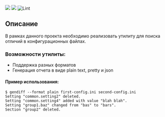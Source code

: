 <a href="https://codeclimate.com/github/Shramkoweb/frontend-project-lvl2/maintainability"><img src="https://api.codeclimate.com/v1/badges/8b6a6d577e7c7699a52f/maintainability" /></a> 
<a href="https://codeclimate.com/github/Shramkoweb/frontend-project-lvl2/test_coverage"><img src="https://api.codeclimate.com/v1/badges/8b6a6d577e7c7699a52f/test_coverage" /></a>
![Lint](https://github.com/Shramkoweb/frontend-project-lvl2/workflows/Lint/badge.svg)
## Описание
В рамках данного проекта необходимо реализовать утилиту для поиска отличий в конфигурационных файлах.

### Возможности утилиты:

- Поддержка разных форматов
- Генерация отчета в виде plain text, pretty и json


#### Пример использования:

```shell script
$ gendiff --format plain first-config.ini second-config.ini
Setting "common.setting2" deleted.
Setting "common.setting4" added with value "blah blah".
Setting "group1.baz" changed from "bas" to "bars".
Section "group2" deleted.
```
